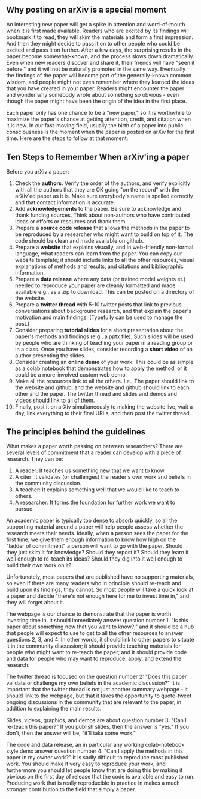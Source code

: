## Why posting on arXiv is a special moment

An interesting new paper will get a spike in attention and word-of-mouth when it is first made available.  Readers who are excited by its findings will bookmark it to read, they will skim the materials and form a first impression.  And then they might decide to pass it on to other people who could be excited and pass it on further.  After a few days, the surprising results in the paper become somewhat-known, and the process slows down dramatically. Even when new readers discover and share it, their friends will have "seen it before," and it will not be naturally promoted in the same way.  Eventually the findings of the paper will become part of the generally-known common wisdom, and people might not even remember where they learned the ideas that you have created in your paper. Readers might encounter the paper and wonder why somebody wrote about something so obvious - even though the paper might have been the origin of the idea in the first place.

Each paper only has one chance to be a "new paper," so it is worthwhile to maximize the paper's chance at getting attention, credit, and citation when it is new. In our fast-moving field, usually the birth of a paper into public consciousness is the moment when the paper is posted on arXiv for the first time.  Here are the steps to follow at that moment.

## Ten Steps to Remember When arXiv'ing a paper

Before you arXiv a paper:
1. Check the **authors**. Verify the order of the authors, and verify explicitly with all the authors that they are OK going "on the record" with the arXiv'ed paper as it is. Make sure everybody's name is spelled correctly and that contact information is accurate.
2. Add **acknowledgements** to the paper. Be sure to acknowledge and thank funding sources. Think about non-authors who have contributed ideas or efforts or resources and thank them.
3. Prepare a **source code release** that allows the methods in the paper to be reproduced by a researcher who might want to build on top of it. The code should be clean and made available on github.
4. Prepare a **website** that explains visually, and in web-friendly non-formal language, what readers can learn from the paper. You can copy our website template; it should include links to all the other resources, visual explanations of methods and results, and citations and bibliographic information.
5. Prepare a **data release** where any data (or trained model weights et.) needed to reproduce your paper are cleanly formatted and made available e.g., as a zip to download.  This can be posted on a directory of the website.
6. Prepare a **twitter thread** with 5-10 twitter posts that link to previous conversations about background research, and that explain the paper's motivation and main findings.  (Typefully can be used to manage the post.)
7. Consider preparing **tutorial slides** for a short presentation about the paper's methods and findings (e.g., a pptx file).  Such slides will be used by people who are thinking of teaching your paper in a reading group or in a class.  Once you have slides, consider recording a **short video** of an author presenting the slides.
8. Consider creating an **online demo** of your work.  This could be as simple as a colab notebook that demonstrates how to apply the method, or it could be a more-involved custom web demo.
9. Make all the resources link to all the others.  I.e., The paper should link to the website and github, and the website and github should link to each other and the paper. The twitter thread and slides and demos and videos should link to all of them.
10. Finally, post it on arXiv simultaneously to making the website live, wait a day, link everything to their final URLs, and then post the twitter thread.

## The principles behind the guidelines

What makes a paper worth passing on between researchers?  There are several levels of commitment that a reader can develop with a piece of research. They can be:

1. A reader: It teaches us something new that we want to know.
2. A citer: It validates (or challenges) the reader's own work and beliefs in the community discussion.
3. A teacher: It explains something well that we would like to teach to others.
4. A researcher: It forms the foundation for further work we want to pursue.

An academic paper is typically too dense to absorb quickly, so all the supporting material around a paper will help people assess whether the research meets their needs.  Ideally, when a person sees the paper for the first time, we give them enough information to know how high on the "ladder of commitment" a person will want to go with the paper.  Should they just skim it for knowledge? Should they repost it? Should they learn it well enough to re-teach its ideas?  Should they dig into it well enough to build their own work on it?

Unfortunately, most papers that are published have no supporting materials, so even if there are many readers who in principle should re-teach and build upon its findings, they cannot.  So most people will take a quick look at a paper and decide "there's not enough here for me to invest time in," and they will forget about it.

The webpage is our chance to demonstrate that the paper is worth investing time in.  It should immediately answer question number 1: "Is this paper about something new that you want to know?," and it should be a hub that people will expect to use to get to all the other resources to answer questions 2, 3, and 4.  In other words, it should link to other papers to situate it in the community discussion; it should provide teaching materials for people who might want to re-teach the paper; and it should provide code and data for people who may want to reproduce, apply, and extend the research.

The twitter thread is focused on the question number 2: "Does this paper validate or challenge my own beliefs in the academic discussion?"  It is important that the twitter thread is not just another summary webpage - it should link to the webpage, but that it takes the opportunity to quote-tweet ongoing discussions in the community that are relevant to the paper, in addition to explaining the main results.

Slides, videos, graphics, and demos are about question number 3: "Can I re-teach this paper?"  If you publish slides, then the answer is "yes." If you don't, then the answer will be, "it'll take some work."

The code and data release, an in particular any working colab-notebook style demo answer question number 4: "Can I apply the methods in this paper in my owner work?"  It is sadly difficult to reproduce most published work. You should make it very easy to reproduce your work, and furthermore you should let people know that are doing this by making it obvious on the first day of release that the code is available and easy to run.  Producing work that is really reproducible in practice in makes a much stronger contribution to the field that simply a paper.
